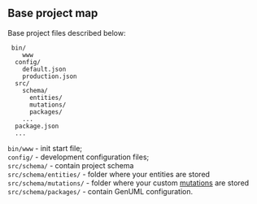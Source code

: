 ## Base project map

Base project files described below:<br> 

```
 bin/
    www
  config/
    default.json
    production.json
  src/
    schema/
      entities/
      mutations/
      packages/
    ...
  package.json
  ...
```

`bin/www` -  init start file;<br>
`config/` - development configuration files;<br>
`src/schema/` - contain project schema<br>
`src/schema/entities/` - folder where your entities are stored<br>
`src/schema/mutations/` - folder where your custom [mutations](/writing-the-first-oda-application/queries-and-mutations.md) are stored<br>
`src/schema/packages/` - contain GenUML configuration.
 